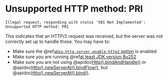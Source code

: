 # Unsupported HTTP method: PRI

```
Illegal request, responding with status '501 Not Implemented': Unsupported HTTP method: PRI
```

This indicates that an HTTP/2 request was received, but the server was not
correctly set up to handle those. You may have to:

* Make sure the @ref[`akka.http.server.enable-http2` option](../server-side/http2.md#enable-http-2-support) is enabled
* Make sure you are running @ref[at least JDK version 8u252](../server-side/http2.md)
* Make sure you are not using @apidoc[Http().bindAndHandle()](Http$) or @apidoc[Http().newServerAt().bindFlow()](ServerBuilder), but @apidoc[Http().newServerAt().bind()](ServerBuilder).
